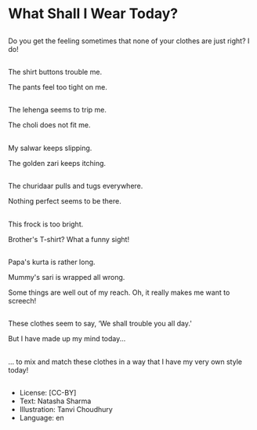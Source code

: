 # What Shall I Wear Today?

##
Do you get the feeling sometimes that none of your clothes are just right? I do!

##
The shirt buttons trouble me.

The pants feel too tight on me.

##
The lehenga seems to trip me.

The choli does not fit me.

##
My salwar keeps slipping.

The golden zari keeps itching.

##
The churidaar pulls and tugs everywhere.

Nothing perfect seems to be there.

##
This frock is too bright.

Brother's T-shirt? What a funny sight!

##
Papa's kurta is rather long.

Mummy's sari is wrapped all wrong.

Some things are well out of my reach. Oh, it really makes me want to screech!

##
These clothes seem to say, ‘We shall trouble you all day.'

But I have made up my mind today...

##
... to mix and match these clothes in a way that I have my very own style today!

##
* License: [CC-BY]
* Text: Natasha Sharma
* Illustration: Tanvi Choudhury
* Language: en
